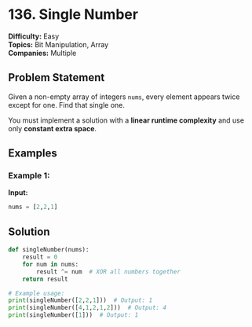 # 136. Single Number

**Difficulty:** Easy  
**Topics:** Bit Manipulation, Array  
**Companies:** Multiple  

## Problem Statement  

Given a non-empty array of integers `nums`, every element appears twice except for one. Find that single one.  

You must implement a solution with a **linear runtime complexity** and use only **constant extra space**.  

## Examples  

### Example 1:  
**Input:**  
```python
nums = [2,2,1]
```
## Solution

```python
def singleNumber(nums):
    result = 0
    for num in nums:
        result ^= num  # XOR all numbers together
    return result

# Example usage:
print(singleNumber([2,2,1]))  # Output: 1
print(singleNumber([4,1,2,1,2]))  # Output: 4
print(singleNumber([1]))  # Output: 1
